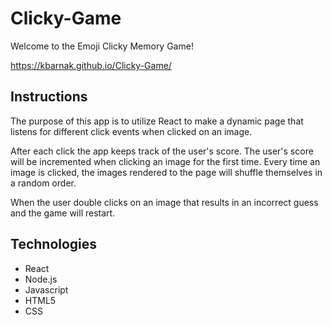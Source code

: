 # Clicky-Game

Welcome to the Emoji Clicky Memory Game!

https://kbarnak.github.io/Clicky-Game/

## Instructions 
The purpose of this app is to utilize React to make a dynamic page that listens for different click events when clicked on an image. 

After each click the app keeps track of the user's score. The user's score will be incremented when clicking an image for the first time. Every time an image is clicked, the images rendered to the page will shuffle themselves in a random order.

When the user double clicks on an image that results in an incorrect guess and the game will restart.

## Technologies
- React
- Node.js
- Javascript
- HTML5
- CSS